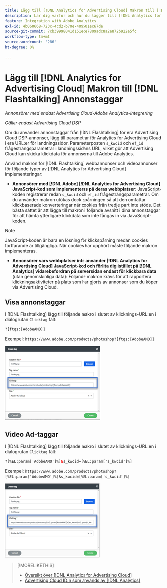 ```yaml
---
title: Lägg till [!DNL Analytics for Advertising Cloud] Makron till [!DNL Flashtalking] Annonstaggar
description: Lär dig varför och hur du lägger till [!DNL Analytics for Advertising Cloud] makron till [!DNL Flashtalking] annonstaggar
feature: Integration with Adobe Analytics
exl-id: 4b060668-723c-4cd2-b70e-409501ec67de
source-git-commit: 7cb39998041d151ece7809adc8a2e872b922e5fc
workflow-type: tm+mt
source-wordcount: '286'
ht-degree: 0%

---
```


# Lägg till [!DNL Analytics for Advertising Cloud] Makron till [!DNL Flashtalking] Annonstaggar

*Annonsörer med endast Advertising Cloud-Adobe Analytics-integrering*

*Gäller endast Advertising Cloud DSP*

Om du använder annonstaggar från [!DNL Flashtalking] för era Advertising Cloud DSP-annonser, lägg till parametrar för Analytics for Advertising Cloud i era URL:er för landningssidor. Parameterposten `s_kwcid` och `ef_id` frågesträngsparametrar i landningssidans URL, vilket gör att Advertising Cloud kan skicka klickdata för annonserna till Adobe Analytics.

Använd makron för [!DNL Flashtalking] webbannonser och videoannonser för följande typer av [!DNL Analytics for Advertising Cloud] implementeringar:

* **Annonsörer med [!DNL Adobe] [!DNL Analytics for Advertising Cloud] JavaScript-kod som implementeras på deras webbplatser**: JavaScript-koden registrerar redan `s_kwcid` och `ef_id` frågesträngsparametrar. Om du använder makron utökas dock spårningen så att den omfattar klickbaserade konverteringar när cookies från tredje part inte stöds. Det bästa sättet är att lägga till makron i följande avsnitt i dina annonstaggar för att hämta ytterligare klickdata som inte fångas in via JavaScript-koden.

>[!NOTE]
>
>JavaScript-koden är bara en lösning för klickspårning medan cookies fortfarande är tillgängliga. När cookies har upphört måste följande makron implementeras.

* **Annonsörer vars webbplatser inte använder [!DNL Analytics for Advertising Cloud] JavaScript-kod och förlita dig istället på [!DNL Analytics] vidarebefordran på serversidan endast för klickbara data** (utan genomskinliga data): Följande makron krävs för att rapportera klickningsaktiviteter på plats som har gjorts av annonser som du köper via Advertising Cloud.

## Visa annonstaggar

I [!DNL Flashtalking] lägg till följande makro i slutet av klicknings-URL:en i dialogrutan `Clicktag` fält:

```html
?[ftqs:[AdobeAMO]]
```

Exempel:  `https://www.adobe.com/products/photoshop?[ftqs:[AdobeAMO]]`

![Exempel på [!DNL Flashtalking] inställningar för annonstaggar](/help/integrations/assets/macro-flashtalking-display-ad.png)

## Video Ad-taggar

I [!DNL Flashtalking] lägg till följande makro i slutet av klicknings-URL:en i dialogrutan `Clicktag` fält:

```html
?[%EL:param['AdobeAMO']%]&s_kwcid=[%EL:param['s_kwcid']%]
```

Exempel:  `https://www.adobe.com/products/photoshop?[%EL:param['AdobeAMO']%]&s_kwcid=[%EL:param['s_kwcid']%]`

![Exempel på [!DNL Flashtalking] inställningar för annonstaggar](/help/integrations/assets/macro-flashtalking-video-ad.png)

>[!MORELIKETHIS]
>
>* [Översikt över [!DNL Analytics for Advertising Cloud]](overview.md)
>* [Advertising Cloud ID:n som används av [!DNL Analytics]](/help/integrations/analytics/ids.md)


<!-- >* [Append [!DNL Analytics for Advertising Cloud] Macros to [!DNL Google Campaign Manager 360] Ad Tags](macros-google-campaign-manager.md) -->
